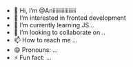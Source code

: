 - 👋 Hi, I’m @Aniiiiiiiiiiiiiiii
- 👀 I’m interested in fronted development
- 🌱 I’m currently learning JS...
- 💞️ I’m looking to collaborate on ..
- 📫 How to reach me ...
- 😄 Pronouns: ...
- ⚡ Fun fact: ...

<!---
Aniiiiiiiiiiiiiiii/Aniiiiiiiiiiiiiiii is a ✨ special ✨ repository because its `README.md` (this file) appears on your GitHub profile.
You can click the Preview link to take a look at your changes.
--->
